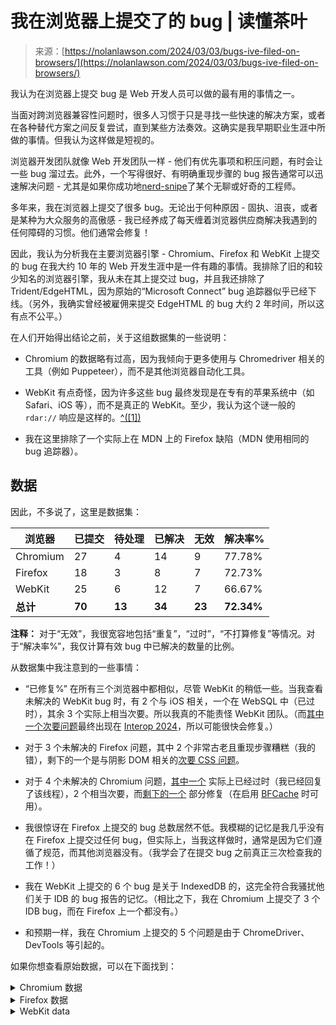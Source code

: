 <!--yml

类别：未分类

日期：2024-05-27 14:36:57

-->

# 我在浏览器上提交了的 bug | 读懂茶叶

> 来源：[https://nolanlawson.com/2024/03/03/bugs-ive-filed-on-browsers/](https://nolanlawson.com/2024/03/03/bugs-ive-filed-on-browsers/)

我认为在浏览器上提交 bug 是 Web 开发人员可以做的最有用的事情之一。

当面对跨浏览器兼容性问题时，很多人习惯于只是寻找一些快速的解决方案，或者在各种替代方案之间反复尝试，直到某些方法奏效。这确实是我早期职业生涯中所做的事情。但我认为这样做是短视的。

浏览器开发团队就像 Web 开发团队一样 - 他们有优先事项和积压问题，有时会让一些 bug 溜过去。此外，一个写得很好、有明确重现步骤的 bug 报告通常可以迅速解决问题 - 尤其是如果你成功地[nerd-snipe](https://xkcd.com/356/)了某个无聊或好奇的工程师。

多年来，我在浏览器上提交了很多 bug。无论出于何种原因 - 固执、沮丧，或者是某种为大众服务的高傲感 - 我已经养成了每天缠着浏览器供应商解决我遇到的任何障碍的习惯。他们通常会修复！

因此，我认为分析我在主要浏览器引擎 - Chromium、Firefox 和 WebKit 上提交的 bug 在我大约 10 年的 Web 开发生涯中是一件有趣的事情。我排除了旧的和较少知名的浏览器引擎，我从未在其上提交过 bug，并且我还排除了 Trident/EdgeHTML，因为原始的“Microsoft Connect” bug 追踪器似乎已经下线。（另外，我确实曾经被雇佣来提交 EdgeHTML 的 bug 大约 2 年时间，所以这有点不公平。）

在人们开始得出结论之前，关于这组数据集的一些说明：

+   Chromium 的数据略有过高，因为我倾向于更多使用与 Chromedriver 相关的工具（例如 Puppeteer），而不是其他浏览器自动化工具。

+   WebKit 有点奇怪，因为许多这些 bug 最终发现是在专有的苹果系统中（如 Safari、iOS 等），而不是真正的 WebKit。至少，我认为这个谜一般的 `rdar://` 响应是这样的。[^([1])](#footnote-1)

+   我在这里排除了一个实际上在 MDN 上的 Firefox 缺陷（MDN 使用相同的 bug 追踪器）。

## 数据

因此，不多说了，这里是数据集：

| 浏览器 | 已提交 | 待处理 | 已解决 | 无效 | 解决率% |
| --- | --- | --- | --- | --- | --- |
| Chromium | 27 | 4 | 14 | 9 | 77.78% |
| Firefox | 18 | 3 | 8 | 7 | 72.73% |
| WebKit | 25 | 6 | 12 | 7 | 66.67% |
| **总计** | **70** | **13** | **34** | **23** | **72.34%** |

**注释：** 对于“无效”，我很宽容地包括“重复”，“过时”，“不打算修复”等情况。对于“解决率%”，我仅计算有效 bug 中已解决的数量的比例。

从数据集中我注意到的一些事情：

+   “已修复%” 在所有三个浏览器中都相似，尽管 WebKit 的稍低一些。当我查看未解决的 WebKit bug 时，有 2 个与 iOS 相关，一个在 WebSQL 中（已过时），其余 3 个实际上相当次要。所以我真的不能责怪 WebKit 团队。（而[其中一个次要问题](https://bugs.webkit.org/show_bug.cgi?id=263663)最终出现在 [Interop 2024](https://wpt.fyi/results/?label=master&label=experimental&aligned&view=interop&q=label%3Ainterop-2024-accessibility)，所以可能很快会修复。）

+   对于 3 个未解决的 Firefox 问题，其中 2 个非常古老且重现步骤糟糕（我的错），剩下的一个是与阴影 DOM 相关的[次要 CSS 问题](https://bugzilla.mozilla.org/show_bug.cgi?id=1739682)。

+   对于 4 个未解决的 Chromium 问题，[其中一个](https://issues.chromium.org/issues/40890306) 实际上已经过时（我已经回复了该线程），2 个相当次要，而[剩下的一个](https://issues.chromium.org/issues/40656738) 部分修复（在启用 [BFCache](https://web.dev/articles/bfcache) 时可用）。

+   我很惊讶在 Firefox 上提交的 bug 总数居然不低。我模糊的记忆是我几乎没有在 Firefox 上提交过任何 bug，但实际上，当我这样做时，通常是因为它们遵循了规范，而其他浏览器没有。（我学会了在提交 bug 之前真正三次检查我的工作！）

+   我在 WebKit 上提交的 6 个 bug 是关于 IndexedDB 的，这完全符合我骚扰他们关于 IDB 的 bug 报告的记忆。（相比之下，我在 Chromium 上提交了 3 个 IDB bug，而在 Firefox 上一个都没有。）

+   和预期一样，我在 Chromium 上提交的 5 个问题是由于 ChromeDriver、DevTools 等引起的。

如果你想查看原始数据，可以在下面找到：

<details><summary>Chromium 数据</summary>

| 状态 | ID | 标题 | 日期 |
| --- | --- | --- | --- |
| 已修复 | [41495645](https://crbug.com/41495645) | Chromium 在使用基于 CDP 的堆快照导航多页面站点时泄漏 Document/Window 等 | 2024年2月22日 凌晨01:02 |
| 新问题 | [40890306](https://crbug.com/40890306) | 反映的 ARIA 属性不应将 undefined 设置为 null 处理 | 2024年3月2日 下午05:50 |
| 新问题 | [40885158](https://crbug.com/40885158) | 设置 DocumentFragment 的子元素 outerHTML 抛出错误 | 2024年1月8日 晚上10:52 |
| 已修复 | [40872282](https://crbug.com/40872282) | aria-label 在 a 上不应被计算为可访问名称 | 2024年1月8日 晚上11:24 |
| 重复 | [40229331](https://crbug.com/40229331) | 对多个 s 进行样式计算比一个大 s 要花费更多时间 | 2023年6月20日 上午09:14 |
| 已修复 | [40846966](https://crbug.com/40846966) | customElements.whenDefined() 返回 undefined 而非构造函数 | 2024年1月8日 晚上10:13 |
| 已修复 | [40827056](https://crbug.com/40827056) | ariaInvalid 属性未反映到 aria-invalid 属性 | 2024年1月8日 晚上08:33 |
| 废弃 | [40767620](https://crbug.com/40767620) | 堆快照包括由 DevTools 控制台引用的对象 | Jan 8, 2024 11:53PM |
| 新 | [40766136](https://crbug.com/40766136) | 恢复选择范围导致文本输入忽略按键 | Jan 8, 2024 07:20PM |
| 修复 | [40759641](https://crbug.com/40759641) | 属性选择器的样式计算性能差于类选择器 | May 5, 2021 01:40PM |
| 废弃 | [40149430](https://crbug.com/40149430) | performance.measureMemory() 在无头模式下不允许 | Feb 27, 2023 12:26AM |
| 废弃 | [40704787](https://crbug.com/40704787) | 在 Retainers 图中禁用 WeakMap 键和循环引用的选项 | Jan 8, 2024 05:52PM |
| 修复 | [40693859](https://crbug.com/40693859) | DevTools 正在录制跟踪时，Chrome 崩溃由于 WASM 文件 | Jun 24, 2020 07:20AM |
| 修复 | [40677812](https://crbug.com/40677812) | npm 安装 chrome-devtools-frontend 因预安装脚本失败 | Jan 8, 2024 05:17PM |
| 新 | [40656738](https://crbug.com/40656738) | 返回导航不会将焦点恢复到单击的元素 | Jan 8, 2024 03:26PM |
| 废弃 | [41477958](https://crbug.com/41477958) | 混合器动画在每帧空的 requestAnimationFrame 上主线程重新计算样式 | Aug 29, 2019 04:06AM |
| 重复 | [41476815](https://crbug.com/41476815) | OffscreenCanvas convertToBlob() 比 | Feb 18, 2020 11:51PM 慢 300ms |
| 修复 | [41475186](https://crbug.com/41475186) | 插入和移除 overflow:scroll 元素导致大量样式计算回归 | Aug 26, 2019 01:34AM |
| 废弃 | [41354172](https://crbug.com/41354172) | IntersectionObserver 使用根元素的填充框而不是边框框 | Nov 12, 2018 09:43AM |
| 废弃 | [41329253](https://crbug.com/41329253) | word-wrap:break-word 与奇特 Unicode 字符导致长布局 | Jul 11, 2017 01:50PM |
| 修复 | [41327511](https://crbug.com/41327511) | IntersectionObserver boundingClientRect 的宽度/高度不准确 | Jun 1, 2019 08:28PM |
| 修复 | [41267419](https://crbug.com/41267419) | Chrome 52 在所有作者标头均为 CORS 安全列表时，发送带空 Access-Control-Request-Headers 的 CORS 预检请求 | Mar 18, 2017 02:27PM |
| 修复 | [41204713](https://crbug.com/41204713) | IndexedDB 阻塞 DOM 渲染 | Jan 24, 2018 04:03PM |
| 修复 | [41189720](https://crbug.com/41189720) | chrome://inspect/#devices 闪烁 “待授权” 适用于 Android 设备 | Oct 5, 2015 03:59AM |
| 废弃 | [41154786](https://crbug.com/41154786) | Chrome for iOS：openDatabase 导致 DOM 异常 11 或 18 | Feb 9, 2015 08:30AM |
| 修复 | [41151574](https://crbug.com/41151574) | 空 IndexedDB Blob 在 ajax 获取时导致 404 | Mar 16, 2015 11:37AM |

| 修复 | [40400696](https://crbug.com/40400696) | 存储在 IndexedDB 中的 Blob 导致 FileReader 返回 null 结果 | Feb 9, 2015 10:34AM |</details> <details><summary>Firefox 数据</summary>

| ID | Summary | Resolution | Updated |
| --- | --- | --- | --- |
| [1704551](https://bugzilla.mozilla.org/show_bug.cgi?id=1704551) | 属性选择器的样式计算性能较类选择器差 | FIXE | 2021-09-02 |
| [1861201](https://bugzilla.mozilla.org/show_bug.cgi?id=1861201) | 支持 ariaBrailleLabel 和 ariaBrailleRoleDescription 反射 | FIXE | 2024-02-20 |
| [1762999](https://bugzilla.mozilla.org/show_bug.cgi?id=1762999) | 具有 id 的干预 div 向 NVDA 报告不正确的列表框选项计数 | FIXE | 2023-10-10 |
| [1739154](https://bugzilla.mozilla.org/show_bug.cgi?id=1739154) | 当焦点集中在宿主上时，delegatesFocus 会更改焦点的内部元素 | FIXE | 2022-02-08 |
| [1707116](https://bugzilla.mozilla.org/show_bug.cgi?id=1707116) | 替换 shadow DOM 样式导致计算样式不一致 | FIXE | 2021-05-10 |
| [1853209](https://bugzilla.mozilla.org/show_bug.cgi?id=1853209) | ARIA 反射应将设置为 null/undefined 视为删除属性 | FIXE | 2023-10-20 |
| [1208840](https://bugzilla.mozilla.org/show_bug.cgi?id=1208840) | IndexedDB 阻止 DOM 渲染 | — | 2022-10-11 |
| [1531511](https://bugzilla.mozilla.org/show_bug.cgi?id=1531511) | Service Worker 在“install”阶段的 fetch 请求阻塞了主线程的 fetch 请求 | — | 2022-10-11 |
| [1739682](https://bugzilla.mozilla.org/show_bug.cgi?id=1739682) | 裸 ::part(foo) CSS 选择器选择影子根内部的部件 | — | 2024-02-20 |
| [1331135](https://bugzilla.mozilla.org/show_bug.cgi?id=1331135) | 性能用户定时条目缓冲区限制为 150 | DUPL | 2019-03-13 |
| [1699154](https://bugzilla.mozilla.org/show_bug.cgi?id=1699154) | :focus-visible - 后退导航上的基于 JS 的 focus() 被视为键盘输入 | FIXE | 2021-03-19 |
| [1449770](https://bugzilla.mozilla.org/show_bug.cgi?id=1449770) | position:fixed 内的 position:sticky 在 Firefox for Android 中不进行异步滚动（并在调试版本中在 ActiveScrolledRoot::PickDescendant() 中断言） | WORK | 2023-02-23 |
| [1287221](https://bugzilla.mozilla.org/show_bug.cgi?id=1287221) | WebDriver:Navigate 导致性能.timing 指标下降 | DUPL | 2023-02-09 |
| [1536717](https://bugzilla.mozilla.org/show_bug.cgi?id=1536717) | document.scrollingElement.scrollTop 不正确 | DUPL | 2022-01-10 |
| [1253387](https://bugzilla.mozilla.org/show_bug.cgi?id=1253387) | Safari 不支持在 worker 中使用 IndexedDB | FIXE | 2016-03-17 |
| [1062368](https://bugzilla.mozilla.org/show_bug.cgi?id=1062368) | 即使加载成功，针对 blob URL 的 Ajax 请求返回 .status 为 0 | DUPL | 2014-09-04 |
| [1081668](https://bugzilla.mozilla.org/show_bug.cgi?id=1081668) | Blob URL 返回 xhr.status 为 0 | DUPL | 2015-02-25 |
| [1711057](https://bugzilla.mozilla.org/show_bug.cgi?id=1711057) | :focus-visible 在鼠标点击后对程序化键盘焦点不匹配 | FIXE | 2021-06-09 |

| [1471297](https://bugzilla.mozilla.org/show_bug.cgi?id=1471297) | fetch() 和 importScripts() 不共享HTTP缓存 | WORK | 2021-03-17 |</details> <details><summary>WebKit data</summary>

| ID | Resolution | Summary | Changed |
| --- | --- | --- | --- |
| [225723](https://bugs.webkit.org/show_bug.cgi?id=225723) | — | 恢复选择范围导致文本输入忽略按键 | 2023-02-26 |
| [241704](https://bugs.webkit.org/show_bug.cgi?id=241704) | — | 预解析器在运行内联脚本之前不下载样式表 | 2022-06-23 |
| [263663](https://bugs.webkit.org/show_bug.cgi?id=263663) | — | 支持ariaBrailleLabel和ariaBrailleRoleDescription反射 | 2023-11-01 |
| [260716](https://bugs.webkit.org/show_bug.cgi?id=260716) | FIXE | adoptedStyleSheets（ObservableArray）的长度非可写 | 2023-09-03 |
| [232261](https://bugs.webkit.org/show_bug.cgi?id=232261) | FIXE | :host::part(foo)选择器不选择影子DOM中的元素 | 2021-11-04 |
| [249420](https://bugs.webkit.org/show_bug.cgi?id=249420) | DUPL | :host(.foo, .bar) 应为无效选择器 | 2023-08-07 |
| [249737](https://bugs.webkit.org/show_bug.cgi?id=249737) | FIXE | 在DocumentFragment的子元素上设置outerHTML会抛出错误 | 2023-07-15 |
| [251383](https://bugs.webkit.org/show_bug.cgi?id=251383) | INVA | 反射的ARIA属性不应将设置未定义视为null | 2023-10-25 |
| [137637](https://bugs.webkit.org/show_bug.cgi?id=137637) | — | 空字符导致Web SQL中字符串提前终止 | 2015-04-25 |
| [202655](https://bugs.webkit.org/show_bug.cgi?id=202655) | — | iOS Safari：连续rAF回调的时间戳可能相同 | 2019-10-10 |
| [249943](https://bugs.webkit.org/show_bug.cgi?id=249943) | — | 使用COLR字体时，表情符号水平对齐不正确 | 2023-01-04 |
| [136888](https://bugs.webkit.org/show_bug.cgi?id=136888) | FIXE | IndexedDB onupgradeneeded事件中的oldVersion值不正确 | 2019-07-04 |
| [137034](https://bugs.webkit.org/show_bug.cgi?id=137034) | FIXE | 运行时禁用IDB时完全删除所有IDB属性/构造函数 | 2015-06-08 |
| [149953](https://bugs.webkit.org/show_bug.cgi?id=149953) | FIXE | 现代IDB：WebWorker支持 | 2016-05-11 |
| [151614](https://bugs.webkit.org/show_bug.cgi?id=151614) | FIXE | web worker中location.origin未定义 | 2015-11-30 |
| [156048](https://bugs.webkit.org/show_bug.cgi?id=156048) | FIXE | 重新验证后，有时我们未能从磁盘缓存中删除过时条目，而资源不再可缓存 | 2016-04-05 |
| [137647](https://bugs.webkit.org/show_bug.cgi?id=137647) | FIXE | 使用XHR获取Blob URL时返回空内容类型和内容长度 | 2017-06-07 |
| [137756](https://bugs.webkit.org/show_bug.cgi?id=137756) | INVA | WKWebView：JavaScript加载失败，可能是由于解码错误 | 2014-10-20 |
| [137760](https://bugs.webkit.org/show_bug.cgi?id=137760) | DUPL | WKWebView：openDatabase 导致 DOM 异常 18 | 2016-04-27 |
| [144875](https://bugs.webkit.org/show_bug.cgi?id=144875) | INVA | WKWebView 在应用关闭后不保留 IndexedDB 数据 | 2015-05-28 |
| [149107](https://bugs.webkit.org/show_bug.cgi?id=149107) | FIXE | IndexedDB 对唯一键不会抛出 ConstraintErrors | 2016-03-21 |
| [149205](https://bugs.webkit.org/show_bug.cgi?id=149205) | FIXE | IndexedDB 的 openKeyCursor() 返回主键的顺序错误 | 2016-03-30 |
| [149585](https://bugs.webkit.org/show_bug.cgi?id=149585) | DUPL | 大量使用本地存储可能导致页面冻结 | 2016-12-14 |
| [156125](https://bugs.webkit.org/show_bug.cgi?id=156125) | INVA | 使用查询参数获取 blob URL 导致 404 | 2022-05-31 |

| [169851](https://bugs.webkit.org/show_bug.cgi?id=169851) | FIXE | Safari 在预检请求中发送空的 “Access-Control-Request-Headers” | 2017-03-22 |

## -   结论

-   我认为跨浏览器兼容性在过去几年中有了很大改善。我们有像 [Interop](https://github.com/web-platform-tests/interop) 和 [Web Platform Tests](https://github.com/web-platform-tests/wpt/) 这样的项目，使得浏览器团队更容易找出有问题的地方并确定他们应该优先考虑的事项。

-   所以，如果你还没有开始在浏览器上提交 bug 报告，现在是个绝佳时机！我建议首先在正确的 bug 追踪器中搜索你的问题（[Chromium](https://issues.chromium.org/issues)，[Firefox](https://bugzilla.mozilla.org)，[WebKit](https://bugs.webkit.org)），然后创建一个最小的重现场（CodePen，JSBin，纯 HTML 等），最后尽可能包含尽可能多的细节（浏览器版本，操作系统版本，截图等）。我还建议阅读 [“如何提交良好的浏览器 bug”](https://web.dev/articles/how-to-file-a-good-bug)。

-   开心地寻找 bug！

## -   脚注

-   一些人指出，`rdar://` 链接可以意味着几乎任何东西。我一直以为它意味着 bug 被重定向到某个内部团队，但看来并非如此。
